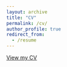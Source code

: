 ```yaml
---
layout: archive
title: "CV"
permalink: /cv/
author_profile: true
redirect_from:
  - /resume
---
```


[View my CV](files/Vivekanand_Sahu_Gen.pdf)
